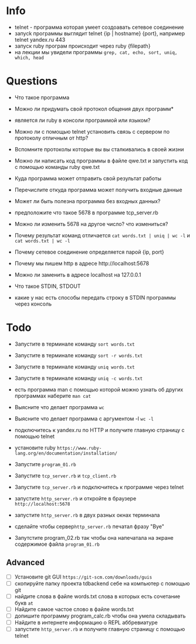 # Info

* telnet - программа которая умеет создоавать сетевое соединение
* запусk программы выглядит telnet {ip | hostname} {port}, например telnet yandex.ru 443
* запуск ruby програм происходит через ruby {filepath}
* на лекции мы увидели программы `grep, cat, echo, sort, uniq, which, head`

# Questions

* Что такое программа
* Можно ли придумать свой протокол общения двух программ*
* является ли ruby в консоли программой или языком? 
* Можно ли с помощью telnet установить связь с сервером по протоколу отличным от http?
* Вспомните протоколы которые вы вы сталкивались в своей жизни

* Можно ли написать код программы в файле qwe.txt и запустить код с помощью команды ruby qwe.txt

* Куда программа может отправить свой результат работы
* Перечислите откуда программа может получить входные данные

* Может ли быть полезна программа без входных данных?
* предположите что такое 5678 в программе tcp_server.rb 
* Можно ли изменить 5678 на другое число? что измениться? 
* Почему результат команд отличается `cat words.txt | uniq | wc -l` и `cat words.txt | wc -l`
* Почему сетевое соединение определяется парой {ip, port}
* Почему мы пишем http в адресе http://localhost:5678
* Можно ли заменить в адресе localhost на 127.0.0.1
* Что такое STDIN, STDOUT 
* какие у нас есть способы передать строку в STDIN программы через консоль

# Todo


* Запустите в терминале команду `sort words.txt`
* Запустите в терминале команду `sort -r words.txt`
* Запустите в терминале команду `uniq words.txt`
* Запустите в терминале команду `uniq -c words.txt`
* есть программа man с помощью которой можно узнать об других программах наберите `man cat`
* Выясните что делает программа `wc` 
* Выясните что делает программа с аргументом -l `wc -l` 

* подключитесь к yandex.ru по HTTP и получите главную страницу с помощью telnet

* установите ruby `https://www.ruby-lang.org/en/documentation/installation/` 

* Запустите `program_01.rb`
* Запуститe `tcp_server.rb` и `tcp_client.rb`
* Запуститe `tcp_server.rb` и подключитесь к программе через telnet
* запустите `http_server.rb` и откройте в браузере `http://localhost:5678`
* запустите `http_server.rb` в двух разных окнах терминала
* сделайте чтобы сервер`http_server.rb` печатал фразу "Bye"
* Запутстите program_02.rb так чтобы она напечатала на экране содержимое файла `program_01.rb`

## Advanced
* [ ] Установите git GUI `https://git-scm.com/downloads/guis`
* [ ] скопируйте папку проекта tdbackend себе на компьютер с помощью git
* [ ] найдите слова в файле words.txt слова в которых есть сочетание букв `at`
* [ ] Найдите самое частое слово в файле words.txt 
* [ ] допишите программу program_calc.rb чтобы она умела складывать
* [ ] Найдите в интернете информацию о REPL аббревиатуре
* [ ] запустите `http_server.rb` и получите главную страницу с помощью telnet
